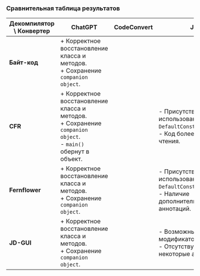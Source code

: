 ### Сравнительная таблица результатов

| **Декомпилятор \ Конвертер** | **ChatGPT**                                                                                                       | **CodeConvert** | **J2K**                                                                                         |
|------------------------------|-------------------------------------------------------------------------------------------------------------------|-----------------|-------------------------------------------------------------------------------------------------|
| **Байт-код**                 | + Корректное восстановление класса и методов.<br>+ Сохранение `companion object`.                                 |                 |                                                                                                 |
| **CFR**                      | + Корректное восстановление класса и методов.<br>+ Сохранение `companion object`.<br>- `main()` обернут в объект. |                 | - Присутствует использование `DefaultConstructorMarker`.<br>- Код более сложен для чтения.      |
| **Fernflower**               | + Корректное восстановление класса и методов.<br>+ Сохранение `companion object`.                                 |                 | - Присутствует использование `DefaultConstructorMarker`.<br>- Наличие дополнительных аннотаций. |
| **JD-GUI**                   | + Корректное восстановление класса и методов.<br>+ Сохранение `companion object`.                                 |                 | - Возможны отличия в модификаторах доступа.<br>- Отсутствуют некоторые аннотации.               |